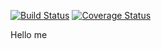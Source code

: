 [![Build Status](https://img.shields.io/travis/duytq1303/ThomasColliers/year-of-engineering.svg?style=flat-square)](https://travis-ci.org/ThomasColliers/year-of-engineering)
[![Coverage Status](https://img.shields.io/coveralls/duytq1303/ThomasColliers/year-of-engineering.svg?style=flat-square)](https://coveralls.io/github/ThomasColliers?branch=master)

Hello me